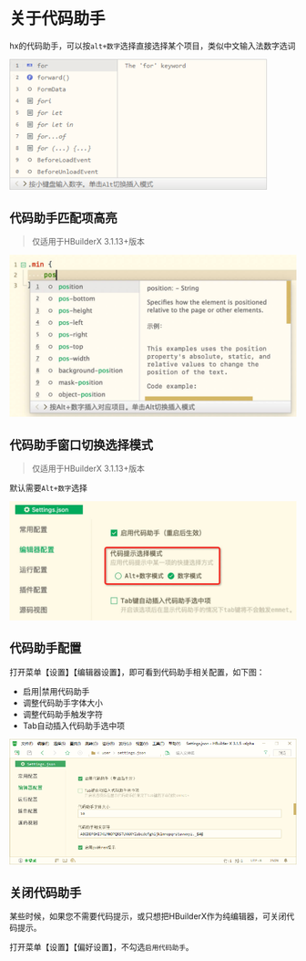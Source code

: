 # 关于代码助手

hx的代码助手，可以按`alt+数字`选择直接选择某个项目，类似中文输入法数字选词

<img src="/static/snapshots/tutorial/codehelper.png" style="zoom: 90%;" />

## 代码助手匹配项高亮 

> 仅适用于HBuilderX 3.1.13+版本

<img src="/static/snapshots/tutorial/code_highlight.jpg" style="zoom: 50%;" />

## 代码助手窗口切换选择模式

> 仅适用于HBuilderX 3.1.13+版本

默认需要`Alt+数字`选择

<img src="/static/snapshots/tutorial/codehelper_selected.jpg" style="zoom: 50%;" />

## 代码助手配置

打开菜单【设置】【编辑器设置】，即可看到代码助手相关配置，如下图：

- 启用|禁用代码助手
- 调整代码助手字体大小
- 调整代码助手触发字符
- Tab自动插入代码助手选中项

<img src="/static/snapshots/tutorial/codehelper_config.png" style="zoom: 90%;" />

## 关闭代码助手

某些时候，如果您不需要代码提示，或只想把HBuilderX作为纯编辑器，可关闭代码提示。

打开菜单【设置】【偏好设置】，不勾选`启用代码助手`。